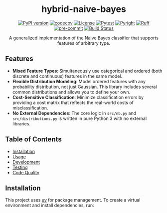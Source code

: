 <div align="center">

# hybrid-naive-bayes

[![PyPI version](https://img.shields.io/pypi/v/your-package)](link-to-pypi-page)
[![codecov](https://codecov.io/github/ashkonf/hybrid-naive-bayes/graph/badge.svg?token=7Y596J8IYZ)](https://codecov.io/github/ashkonf/hybrid-naive-bayes)
[![License](https://img.shields.io/badge/License-Apache_2.0-blue.svg)](https://opensource.org/licenses/Apache-2.0)
[![Pytest](https://img.shields.io/badge/pytest-✓-brightgreen)](https://docs.pytest.org)
[![Pyright](https://img.shields.io/badge/pyright-✓-green)](https://github.com/microsoft/pyright)
[![Ruff](https://img.shields.io/badge/ruff-✓-blue?logo=ruff)](https://github.com/astral-sh/ruff)
[![pre-commit](https://img.shields.io/badge/pre--commit-enabled-brightgreen?logo=pre-commit)](https://github.com/pre-commit/pre-commit)
[![Build Status](https://img.shields.io/github/actions/workflow/status/ashkonf/hybrid-naive-bayes/ci.yml?branch=main)](https://github.com/ashkonf/hybrid-naive-bayes/actions/workflows/ci.yml?query=branch%3Amain)

A generalized implementation of the Naive Bayes classifier that supports features of arbitrary type.

</div>

## Features

- **Mixed Feature Types**: Simultaneously use categorical and ordered (both discrete and continuous) features in the same model.
- **Flexible Distribution Modeling**: Model ordered features with any probability distribution, not just Gaussian. This library includes several common distributions and allows you to define your own.
- **Cost-Sensitive Classification**: Minimize classification errors by providing a cost matrix that reflects the real-world costs of misclassification.
- **No External Dependencies**: The core logic in `src/nb.py` and `src/distributions.py` is written in pure Python 3 with no external libraries.

## Table of Contents

- [Installation](#installation)
- [Usage](#usage)
- [Development](#development)
- [Testing](#testing)
- [Code Quality](#code-quality)

## Installation

This project uses [uv](https://github.com/astral-sh/uv) for package management. To create a virtual environment and install dependencies, run:
